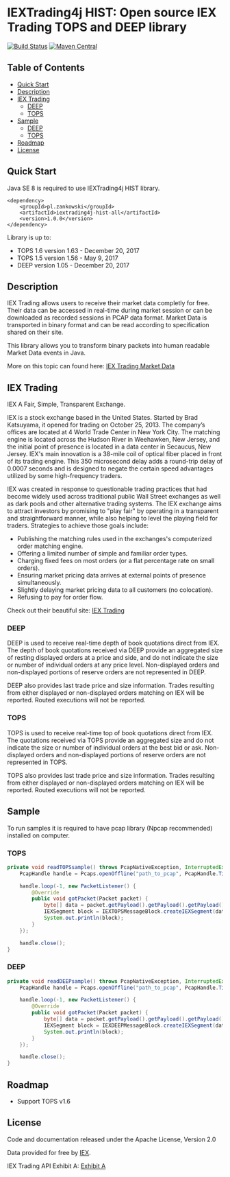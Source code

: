 # IEXTrading4j HIST: Open source IEX Trading TOPS and DEEP library

[![Build Status](https://travis-ci.org/WojciechZankowski/iextrading4j-hist.svg?branch=master)](https://travis-ci.org/WojciechZankowski/iextrading4j-hist)
[![Maven Central](https://maven-badges.herokuapp.com/maven-central/pl.zankowski/iextrading4j-hist-all/badge.svg)](https://search.maven.org/#search%7Cga%7C1%7Cg%3A%22pl.zankowski%22%20AND%20a%3A%22iextrading4j-hist-all%22)

## Table of Contents

* [Quick Start](#quick-start)
* [Description](#description)  
* [IEX Trading](#iex-trading)
  * [DEEP](#deep)
  * [TOPS](#tops)
* [Sample](#sample)
  * [DEEP](#deep)
  * [TOPS](#tops)
* [Roadmap](#roadmap)
* [License](#license)

## Quick Start

Java SE 8 is required to use IEXTrading4j HIST library.

```
<dependency>
	<groupId>pl.zankowski</groupId>
	<artifactId>iextrading4j-hist-all</artifactId>
	<version>1.0.0</version>
</dependency>
```

Library is up to:

* TOPS 1.6 version 1.63 - December 20, 2017
* TOPS 1.5 version 1.56 - May 9, 2017
* DEEP version 1.05 - December 20, 2017

## Description

IEX Trading allows users to receive their market data completly for free. Their data can be accessed in real-time during market session or can be downloaded as recorded sessions in PCAP data format. Market Data is transported in binary format and can be read according to specification shared on their site. 

This library allows you to transform binary packets into human readable Market Data events in Java.

More on this topic can found here: [IEX Trading Market Data](https://www.iextrading.com/trading/market-data/)

## IEX Trading

IEX A Fair, Simple, Transparent Exchange.

IEX is a stock exchange based in the United States. Started by Brad Katsuyama, it opened for trading on October 25, 2013. The company’s offices are located at 4 World Trade Center in New York City. The matching engine is located across the Hudson River in Weehawken, New Jersey, and the initial point of presence is located in a data center in Secaucus, New Jersey. IEX's main innovation is a 38-mile coil of optical fiber placed in front of its trading engine. This 350 microsecond delay adds a round-trip delay of 0.0007 seconds and is designed to negate the certain speed advantages utilized by some high-frequency traders.

IEX was created in response to questionable trading practices that had become widely used across traditional public Wall Street exchanges as well as dark pools and other alternative trading systems. The IEX exchange aims to attract investors by promising to "play fair" by operating in a transparent and straightforward manner, while also helping to level the playing field for traders. Strategies to achieve those goals include:

* Publishing the matching rules used in the exchanges's computerized order matching engine.
* Offering a limited number of simple and familiar order types.
* Charging fixed fees on most orders (or a flat percentage rate on small orders).
* Ensuring market pricing data arrives at external points of presence simultaneously.
* Slightly delaying market pricing data to all customers (no colocation).
* Refusing to pay for order flow.

Check out their beautiful site: [IEX Trading](https://iextrading.com/)

### DEEP

DEEP is used to receive real-time depth of book quotations direct from IEX. The depth of book quotations received via DEEP provide an aggregated size of resting displayed orders at a price and side, and do not indicate the size or number of individual orders at any price level. Non-displayed orders and non-displayed portions of reserve orders are not represented in DEEP.

DEEP also provides last trade price and size information. Trades resulting from either displayed or non-displayed orders matching on IEX will be reported. Routed executions will not be reported.

### TOPS

TOPS is used to receive real-time top of book quotations direct from IEX. The quotations received via TOPS provide an aggregated size and do not indicate the size or number of individual orders at the best bid or ask. Non-displayed orders and non-displayed portions of reserve orders are not represented in TOPS.

TOPS also provides last trade price and size information. Trades resulting from either displayed or non-displayed orders matching on IEX will be reported. Routed executions will not be reported.

## Sample

To run samples it is required to have pcap library (Npcap recommended) installed on computer.

### TOPS

```java 
private void readTOPSsample() throws PcapNativeException, InterruptedException, NotOpenException {
    PcapHandle handle = Pcaps.openOffline("path_to_pcap", PcapHandle.TimestampPrecision.NANO);

    handle.loop(-1, new PacketListener() {
        @Override
        public void gotPacket(Packet packet) {
            byte[] data = packet.getPayload().getPayload().getPayload().getRawData();
            IEXSegment block = IEXTOPSMessageBlock.createIEXSegment(data);
            System.out.println(block);
        }
    });

    handle.close();
}
```

### DEEP

```java
private void readDEEPsample() throws PcapNativeException, InterruptedException, NotOpenException {
    PcapHandle handle = Pcaps.openOffline("path_to_pcap", PcapHandle.TimestampPrecision.NANO);

    handle.loop(-1, new PacketListener() {
        @Override
        public void gotPacket(Packet packet) {
            byte[] data = packet.getPayload().getPayload().getPayload().getRawData();
            IEXSegment block = IEXDEEPMessageBlock.createIEXSegment(data);
            System.out.println(block);
        }
    });

    handle.close();
}
```

## Roadmap

* Support TOPS v1.6

## License

Code and documentation released under the Apache License, Version 2.0

Data provided for free by [IEX](https://iextrading.com/developer).

IEX Trading API Exhibit A: [Exhibit A](https://iextrading.com/api-exhibit-a)
